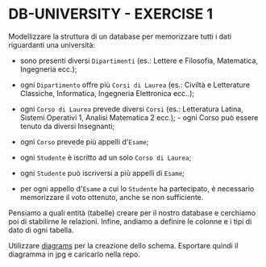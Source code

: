 # DB-UNIVERSITY - EXERCISE 1

Modellizzare la struttura di un database per memorizzare tutti i dati riguardanti una università:

- sono presenti diversi `Dipartimenti` (es.: Lettere e Filosofia, Matematica, Ingegneria ecc.);

- ogni `Dipartimento` offre più `Corsi di Laurea` (es.: Civiltà e Letterature Classiche, Informatica, Ingegneria Elettronica ecc..);

- ogni `Corso di Laurea` prevede diversi `Corsi` (es.: Letteratura Latina, Sistemi Operativi 1, Analisi Matematica 2 ecc.); - ogni Corso può essere tenuto da diversi Insegnanti;

- ogni `Corso` prevede più appelli d'`Esame`;

- ogni `Studente` è iscritto ad un solo `Corso di Laurea`;

- ogni `Studente` può iscriversi a più appelli di `Esame`;

- per ogni appello d'`Esame` a cui lo `Studente` ha partecipato, è necessario memorizzare il voto ottenuto, anche se non sufficiente.

Pensiamo a quali entità (tabelle) creare per il nostro database e cerchiamo poi di stabilirne le relazioni. Infine, andiamo a definire le colonne e i tipi di dato di ogni tabella.

Utilizzare [diagrams](https://www.draw.io/) per la creazione dello schema. Esportare quindi il diagramma in jpg e caricarlo nella repo.